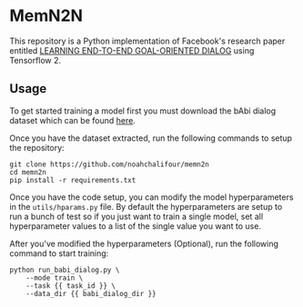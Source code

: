 # MemN2N

This repository is a Python implementation of Facebook's research paper entitled [LEARNING END-TO-END GOAL-ORIENTED DIALOG](https://arxiv.org/pdf/1605.07683.pdf) using Tensorflow 2.

## Usage

To get started training a model first you must download the bAbi dialog dataset which can be found [here](https://fb-public.box.com/s/chnq60iivzv5uckpvj2n2vijlyepze6w).

Once you have the dataset extracted, run the following commands to setup the repository:

```
git clone https://github.com/noahchalifour/memn2n
cd memn2n
pip install -r requirements.txt
```

Once you have the code setup, you can modify the model hyperparameters in the `utils/hparams.py` file. By default the hyperparameters are setup to run a bunch of test so if you just want to train a single model, set all hyperparameter values to a list of the single value you want to use.

After you've modified the hyperparameters (Optional), run the following command to start training:

```
python run_babi_dialog.py \
    --mode train \
    --task {{ task_id }} \
    --data_dir {{ babi_dialog_dir }}
```